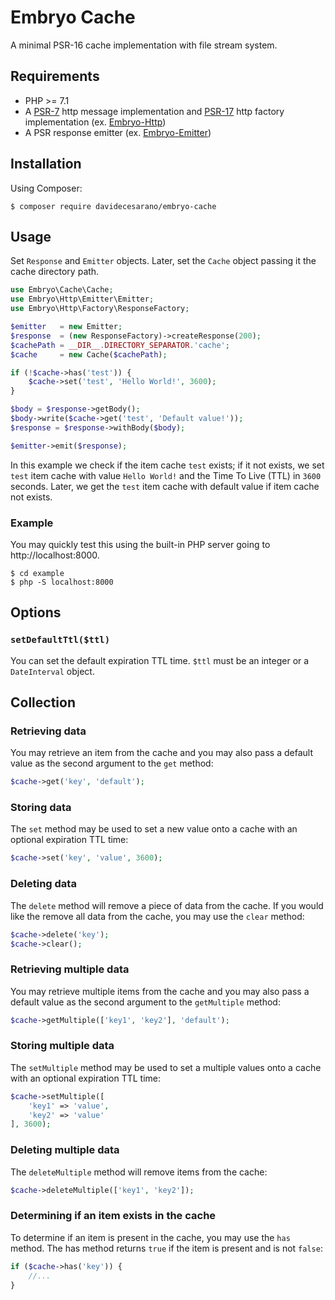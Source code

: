 # Embryo Cache
A minimal PSR-16 cache implementation with file stream system.

## Requirements
* PHP >= 7.1
* A [PSR-7](https://www.php-fig.org/psr/psr-7/) http message implementation and [PSR-17](https://www.php-fig.org/psr/psr-17/) http factory implementation (ex. [Embryo-Http](https://github.com/davidecesarano/embryo-http))
* A PSR response emitter (ex. [Embryo-Emitter](https://github.com/davidecesarano/Embryo-Emitter))

## Installation
Using Composer:
```
$ composer require davidecesarano/embryo-cache
```

## Usage
Set `Response` and `Emitter` objects. Later, set the `Cache` object passing it the cache directory path.
```php
use Embryo\Cache\Cache;
use Embryo\Http\Emitter\Emitter;
use Embryo\Http\Factory\ResponseFactory;

$emitter   = new Emitter;
$response  = (new ResponseFactory)->createResponse(200);
$cachePath = __DIR__.DIRECTORY_SEPARATOR.'cache';
$cache     = new Cache($cachePath);

if (!$cache->has('test')) {
    $cache->set('test', 'Hello World!', 3600);
}

$body = $response->getBody();
$body->write($cache->get('test', 'Default value!'));
$response = $response->withBody($body);

$emitter->emit($response);
```
In this example we check if the item cache `test` exists; if it not exists,  we set `test` item cache with value `Hello World!` and the Time To Live (TTL) in `3600` seconds. Later, we get the `test` item cache with default value if item cache not exists.

### Example

You may quickly test this using the built-in PHP server going to http://localhost:8000.

```
$ cd example
$ php -S localhost:8000
```

## Options
### `setDefaultTtl($ttl)`
You can set the default expiration TTL time. `$ttl` must be an integer or a `DateInterval` object.

## Collection

### Retrieving data
You may retrieve an item from the cache and you may also pass a default value as the second argument to the `get` method:
```php
$cache->get('key', 'default');
```

### Storing data
The `set` method may be used to set a new value onto a cache with an optional expiration TTL time:
```php
$cache->set('key', 'value', 3600);
```

### Deleting data
The `delete` method will remove a piece of data from the cache. If you would like the remove all data from the cache, you may use the `clear` method:
```php
$cache->delete('key');
$cache->clear();
```

### Retrieving multiple data
You may retrieve multiple items from the cache and you may also pass a default value as the second argument to the `getMultiple` method:
```php
$cache->getMultiple(['key1', 'key2'], 'default');
```

### Storing multiple data
The `setMultiple` method may be used to set a multiple values onto a cache with an optional expiration TTL time:
```php
$cache->setMultiple([
    'key1' => 'value',
    'key2' => 'value'
], 3600);
```

### Deleting multiple data
The `deleteMultiple` method will remove items from the cache:
```php
$cache->deleteMultiple(['key1', 'key2']);
```

### Determining if an item exists in the cache
To determine if an item is present in the cache, you may use the `has` method. The has method returns `true` if the item is present and is not `false`:
```php
if ($cache->has('key')) {
    //...
}
```